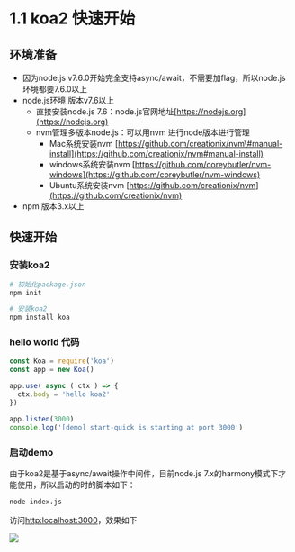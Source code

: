 # 1.1 koa2 快速开始

## 环境准备

* 因为node.js v7.6.0开始完全支持async/await，不需要加flag，所以node.js环境都要7.6.0以上
* node.js环境 版本v7.6以上
  * 直接安装node.js 7.6：node.js官网地址[https://nodejs.org](https://nodejs.org)
  * nvm管理多版本node.js：可以用nvm 进行node版本进行管理
    * Mac系统安装nvm [https://github.com/creationix/nvm\#manual-install](https://github.com/creationix/nvm#manual-install)
    * windows系统安装nvm [https://github.com/coreybutler/nvm-windows](https://github.com/coreybutler/nvm-windows)
    * Ubuntu系统安装nvm [https://github.com/creationix/nvm](https://github.com/creationix/nvm)
* npm 版本3.x以上

## 快速开始

### 安装koa2

```sh
# 初始化package.json
npm init

# 安装koa2
npm install koa
```

### hello world 代码

```js
const Koa = require('koa')
const app = new Koa()

app.use( async ( ctx ) => {
  ctx.body = 'hello koa2'
})

app.listen(3000)
console.log('[demo] start-quick is starting at port 3000')
```

### 启动demo

由于koa2是基于async/await操作中间件，目前node.js 7.x的harmony模式下才能使用，所以启动的时的脚本如下：

```sh
node index.js
```

访问[http:localhost:3000](http:localhost:3000)，效果如下

![](/assets/startquick-demo.png)

